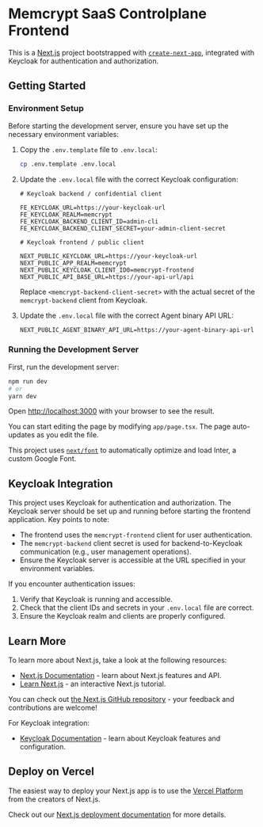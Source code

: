 # Memcrypt SaaS Controlplane Frontend

This is a [Next.js](https://nextjs.org/) project bootstrapped with [`create-next-app`](https://github.com/vercel/next.js/tree/canary/packages/create-next-app), integrated with Keycloak for authentication and authorization.

## Getting Started

### Environment Setup

Before starting the development server, ensure you have set up the necessary environment variables:

1. Copy the `.env.template` file to `.env.local`:

   ```bash
   cp .env.template .env.local
   ```

2. Update the `.env.local` file with the correct Keycloak configuration:

   ```
   # Keycloak backend / confidential client

   FE_KEYCLOAK_URL=https://your-keycloak-url
   FE_KEYCLOAK_REALM=memcrypt
   FE_KEYCLOAK_BACKEND_CLIENT_ID=admin-cli
   FE_KEYCLOAK_BACKEND_CLIENT_SECRET=your-admin-client-secret

   # Keycloak frontend / public client

   NEXT_PUBLIC_KEYCLOAK_URL=https://your-keycloak-url
   NEXT_PUBLIC_APP_REALM=memcrypt
   NEXT_PUBLIC_KEYCLOAK_CLIENT_ID0=memcrypt-frontend
   NEXT_PUBLIC_API_BASE_URL=https://your-api-url/api

   ```

   Replace `<memcrypt-backend-client-secret>` with the actual secret of the `memcrypt-backend` client from Keycloak.

3. Update the `.env.local` file with the correct Agent binary API URL:

   ```
   NEXT_PUBLIC_AGENT_BINARY_API_URL=https://your-agent-binary-api-url

   ```

### Running the Development Server

First, run the development server:

```bash
npm run dev
# or
yarn dev
```

Open [http://localhost:3000](http://localhost:3000) with your browser to see the result.

You can start editing the page by modifying `app/page.tsx`. The page auto-updates as you edit the file.

This project uses [`next/font`](https://nextjs.org/docs/basic-features/font-optimization) to automatically optimize and load Inter, a custom Google Font.

## Keycloak Integration

This project uses Keycloak for authentication and authorization. The Keycloak server should be set up and running before starting the frontend application. Key points to note:

- The frontend uses the `memcrypt-frontend` client for user authentication.
- The `memcrypt-backend` client secret is used for backend-to-Keycloak communication (e.g., user management operations).
- Ensure the Keycloak server is accessible at the URL specified in your environment variables.

If you encounter authentication issues:

1. Verify that Keycloak is running and accessible.
2. Check that the client IDs and secrets in your `.env.local` file are correct.
3. Ensure the Keycloak realm and clients are properly configured.

## Learn More

To learn more about Next.js, take a look at the following resources:

- [Next.js Documentation](https://nextjs.org/docs) - learn about Next.js features and API.
- [Learn Next.js](https://nextjs.org/learn) - an interactive Next.js tutorial.

You can check out [the Next.js GitHub repository](https://github.com/vercel/next.js/) - your feedback and contributions are welcome!

For Keycloak integration:

- [Keycloak Documentation](https://www.keycloak.org/documentation) - learn about Keycloak features and configuration.

## Deploy on Vercel

The easiest way to deploy your Next.js app is to use the [Vercel Platform](https://vercel.com/new?utm_medium=default-template&filter=next.js&utm_source=create-next-app&utm_campaign=create-next-app-readme) from the creators of Next.js.

Check out our [Next.js deployment documentation](https://nextjs.org/docs/deployment) for more details.

